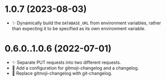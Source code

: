 # 1.0.7 (2023-08-03)

- :sparkles: Dynamically build the `DATABASE_URL` from environment variables, rather than expecting it to be
  specified as its own environment variable.

# 0.6.0..1.0.6 (2022-07-01)

- :sparkles: Separate PUT requests into two different requests.
- :wrench: Add a configuration for gitmoji-changelog and a changelog.
- :wrench: Replace gitmoji-changelog with git-changelog.
